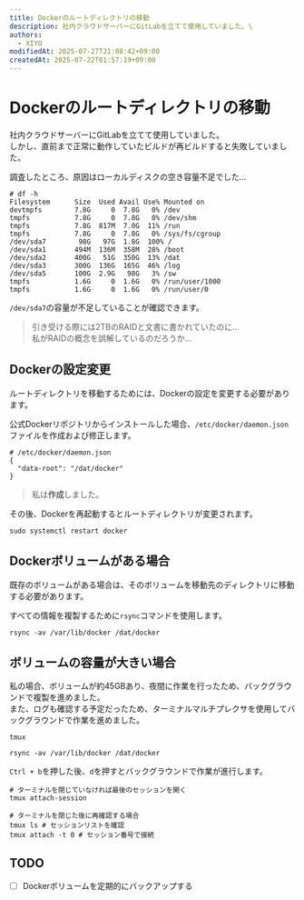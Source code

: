 ```yaml
---
title: Dockerのルートディレクトリの移動
description: 社内クラウドサーバーにGitLabを立てて使用していました。\
authors:
  - XIYO
modifiedAt: 2025-07-27T21:08:42+09:00
createdAt: 2025-07-22T01:57:19+09:00
---
```

# Dockerのルートディレクトリの移動

社内クラウドサーバーにGitLabを立てて使用していました。\
しかし、直前まで正常に動作していたビルドが再ビルドすると失敗していました。

調査したところ、原因はローカルディスクの空き容量不足でした...

```text
# df -h
Filesystem      Size  Used Avail Use% Mounted on
devtmpfs        7.8G     0  7.8G   0% /dev
tmpfs           7.8G     0  7.8G   0% /dev/shm
tmpfs           7.8G  817M  7.0G  11% /run
tmpfs           7.8G     0  7.8G   0% /sys/fs/cgroup
/dev/sda7        98G   97G  1.8G  100% /
/dev/sda1       494M  136M  358M  28% /boot
/dev/sda2       400G   51G  350G  13% /dat
/dev/sda3       300G  136G  165G  46% /log
/dev/sda5       100G  2.9G   98G   3% /sw
tmpfs           1.6G     0  1.6G   0% /run/user/1000
tmpfs           1.6G     0  1.6G   0% /run/user/0
```

`/dev/sda7`の容量が不足していることが確認できます。

> 引き受ける際には2TBのRAIDと文書に書かれていたのに...\
> 私がRAIDの概念を誤解しているのだろうか...

## Dockerの設定変更

ルートディレクトリを移動するためには、Dockerの設定を変更する必要があります。

公式Dockerリポジトリからインストールした場合、`/etc/docker/daemon.json`ファイルを作成および修正します。

```text
# /etc/docker/daemon.json
{
  "data-root": "/dat/docker"
}
```

> 私は**作成**しました。

その後、Dockerを再起動するとルートディレクトリが変更されます。

```shell
sudo systemctl restart docker
```

## Dockerボリュームがある場合

既存のボリュームがある場合は、そのボリュームを移動先のディレクトリに移動する必要があります。

すべての情報を複製するために`rsync`コマンドを使用します。

```shell
rsync -av /var/lib/docker /dat/docker
```

## ボリュームの容量が大きい場合

私の場合、ボリュームが約45GBあり、夜間に作業を行ったため、バックグラウンドで複製を進めました。\
また、ログも確認する予定だったため、ターミナルマルチプレクサを使用してバックグラウンドで作業を進めました。

```shell
tmux
```

```shell
rsync -av /var/lib/docker /dat/docker
```

`Ctrl + b`を押した後、`d`を押すとバックグラウンドで作業が進行します。

```shell
# ターミナルを閉じていなければ最後のセッションを開く
tmux attach-session

# ターミナルを閉じた後に再確認する場合
tmux ls # セッションリストを確認
tmux attach -t 0 # セッション番号で接続
```

## TODO

- [ ] Dockerボリュームを定期的にバックアップする

